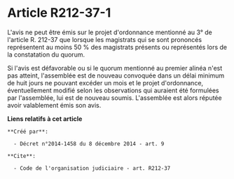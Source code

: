 # Article R212-37-1

L'avis ne peut être émis sur le projet d'ordonnance mentionné au 3° de l'article R. 212-37 que lorsque les magistrats qui se
sont prononcés représentent au moins 50 % des magistrats présents ou représentés lors de la constatation du quorum. 

Si l'avis est défavorable ou si le quorum mentionné au premier alinéa n'est pas atteint, l'assemblée est de nouveau convoquée
dans un délai minimum de huit jours ne pouvant excéder un mois et le projet d'ordonnance, éventuellement modifié selon les
observations qui auraient été formulées par l'assemblée, lui est de nouveau soumis. L'assemblée est alors réputée avoir
valablement émis son avis.

**Liens relatifs à cet article**

	**Créé par**:

	  - Décret n°2014-1458 du 8 décembre 2014 - art. 9

	**Cite**:

	  - Code de l'organisation judiciaire - art. R212-37
